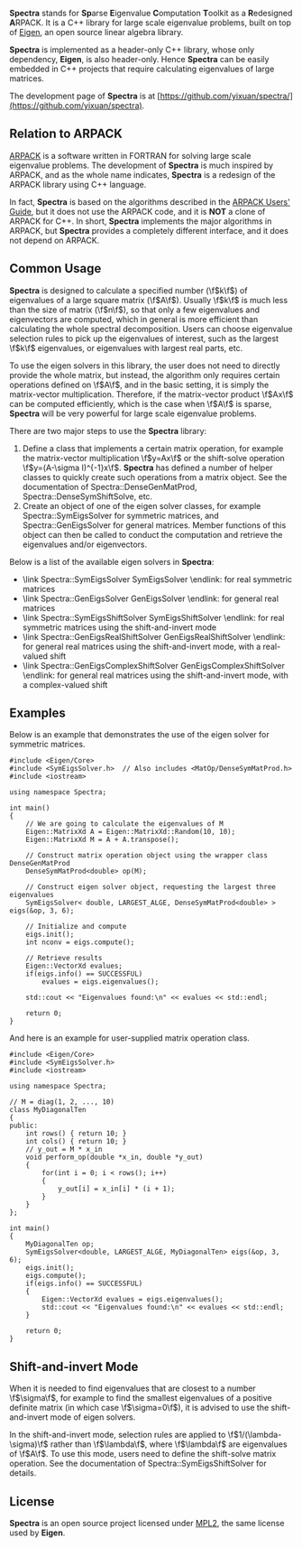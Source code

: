 **Spectra** stands for <strong>Sp</strong>arse <strong>E</strong>igenvalue
<strong>C</strong>omputation <strong>T</strong>oolkit
as a <strong>R</strong>edesigned <strong>A</strong>RPACK.
It is a C++ library for large scale eigenvalue
problems, built on top of [Eigen](http://eigen.tuxfamily.org),
an open source linear algebra library.

**Spectra** is implemented as a header-only C++ library, whose only dependency,
**Eigen**, is also header-only. Hence **Spectra** can be easily embedded in
C++ projects that require calculating eigenvalues of large matrices.

The development page of **Spectra** is at
[https://github.com/yixuan/spectra/](https://github.com/yixuan/spectra).

## Relation to ARPACK

[ARPACK](http://www.caam.rice.edu/software/ARPACK/) is a software written in
FORTRAN for solving large scale eigenvalue problems. The development of
**Spectra** is much inspired by ARPACK, and as the whole name indicates,
**Spectra** is a redesign of the ARPACK library using C++ language.

In fact, **Spectra** is based on the algorithms described in the
[ARPACK Users' Guide](http://www.caam.rice.edu/software/ARPACK/UG/ug.html),
but it does not use the ARPACK code, and it is **NOT** a clone of ARPACK for C++.
In short, **Spectra** implements the major algorithms in ARPACK,
but **Spectra** provides a completely different interface, and it does not
depend on ARPACK.

## Common Usage

**Spectra** is designed to calculate a specified number (\f$k\f$) of eigenvalues
of a large square matrix (\f$A\f$). Usually \f$k\f$ is much less than the size of matrix
(\f$n\f$), so that only a few eigenvalues and eigenvectors are computed, which
in general is more efficient than calculating the whole spectral decomposition.
Users can choose eigenvalue selection rules to pick up the eigenvalues of interest,
such as the largest \f$k\f$ eigenvalues, or eigenvalues with largest real parts,
etc.

To use the eigen solvers in this library, the user does not need to directly
provide the whole matrix, but instead, the algorithm only requires certain operations
defined on \f$A\f$, and in the basic setting, it is simply the matrix-vector
multiplication. Therefore, if the matrix-vector product \f$Ax\f$ can be computed
efficiently, which is the case when \f$A\f$ is sparse, **Spectra**
will be very powerful for large scale eigenvalue problems.

There are two major steps to use the **Spectra** library:

1. Define a class that implements a certain matrix operation, for example the
matrix-vector multiplication \f$y=Ax\f$ or the shift-solve operation
\f$y=(A-\sigma I)^{-1}x\f$. **Spectra** has defined a number of
helper classes to quickly create such operations from a matrix object.
See the documentation of Spectra::DenseGenMatProd, Spectra::DenseSymShiftSolve, etc.
2. Create an object of one of the eigen solver classes, for example
Spectra::SymEigsSolver for symmetric matrices, and Spectra::GenEigsSolver
for general matrices. Member functions of this object can then be called to
conduct the computation and retrieve the eigenvalues and/or eigenvectors.

Below is a list of the available eigen solvers in **Spectra**:
- \link Spectra::SymEigsSolver SymEigsSolver \endlink: for real symmetric matrices
- \link Spectra::GenEigsSolver GenEigsSolver \endlink: for general real matrices
- \link Spectra::SymEigsShiftSolver SymEigsShiftSolver \endlink: for real symmetric matrices using the shift-and-invert mode
- \link Spectra::GenEigsRealShiftSolver GenEigsRealShiftSolver \endlink: for general real matrices using the shift-and-invert mode,
with a real-valued shift
- \link Spectra::GenEigsComplexShiftSolver GenEigsComplexShiftSolver \endlink: for general real matrices using the shift-and-invert mode,
with a complex-valued shift

## Examples

Below is an example that demonstrates the use of the eigen solver for symmetric
matrices.

~~~~~~~~~~{.cpp}
#include <Eigen/Core>
#include <SymEigsSolver.h>  // Also includes <MatOp/DenseSymMatProd.h>
#include <iostream>

using namespace Spectra;

int main()
{
    // We are going to calculate the eigenvalues of M
    Eigen::MatrixXd A = Eigen::MatrixXd::Random(10, 10);
    Eigen::MatrixXd M = A + A.transpose();

    // Construct matrix operation object using the wrapper class DenseGenMatProd
    DenseSymMatProd<double> op(M);

    // Construct eigen solver object, requesting the largest three eigenvalues
    SymEigsSolver< double, LARGEST_ALGE, DenseSymMatProd<double> > eigs(&op, 3, 6);

    // Initialize and compute
    eigs.init();
    int nconv = eigs.compute();

    // Retrieve results
    Eigen::VectorXd evalues;
    if(eigs.info() == SUCCESSFUL)
        evalues = eigs.eigenvalues();

    std::cout << "Eigenvalues found:\n" << evalues << std::endl;

    return 0;
}
~~~~~~~~~~

And here is an example for user-supplied matrix operation class.

~~~~~~~~~~{.cpp}
#include <Eigen/Core>
#include <SymEigsSolver.h>
#include <iostream>

using namespace Spectra;

// M = diag(1, 2, ..., 10)
class MyDiagonalTen
{
public:
    int rows() { return 10; }
    int cols() { return 10; }
    // y_out = M * x_in
    void perform_op(double *x_in, double *y_out)
    {
        for(int i = 0; i < rows(); i++)
        {
            y_out[i] = x_in[i] * (i + 1);
        }
    }
};

int main()
{
    MyDiagonalTen op;
    SymEigsSolver<double, LARGEST_ALGE, MyDiagonalTen> eigs(&op, 3, 6);
    eigs.init();
    eigs.compute();
    if(eigs.info() == SUCCESSFUL)
    {
        Eigen::VectorXd evalues = eigs.eigenvalues();
        std::cout << "Eigenvalues found:\n" << evalues << std::endl;
    }

    return 0;
}
~~~~~~~~~~

## Shift-and-invert Mode

When it is needed to find eigenvalues that are closest to a number \f$\sigma\f$,
for example to find the smallest eigenvalues of a positive definite matrix
(in which case \f$\sigma=0\f$), it is advised to use the shift-and-invert mode
of eigen solvers.

In the shift-and-invert mode, selection rules are applied to \f$1/(\lambda-\sigma)\f$
rather than \f$\lambda\f$, where \f$\lambda\f$ are eigenvalues of \f$A\f$.
To use this mode, users need to define the shift-solve matrix operation. See
the documentation of Spectra::SymEigsShiftSolver for details.

## License

**Spectra** is an open source project licensed under
[MPL2](https://www.mozilla.org/MPL/2.0/), the same license used by **Eigen**.
